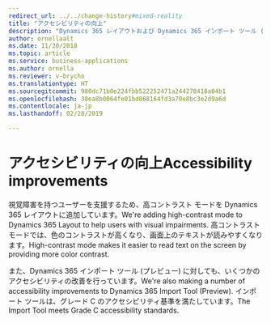 ```yaml
---
redirect_url: ../../change-history#mixed-reality
title: "アクセシビリティの向上"
description: "Dynamics 365 レイアウトおよび Dynamics 365 インポート ツール (プレビュー) に対する 2018 年 10 月の更新プログラムでのアクセシビリティの向上。"
author: ornellaalt
ms.date: 11/20/2018
ms.topic: article
ms.service: business-applications
ms.author: ornella
ms.reviewer: v-brycho
ms.translationtype: HT
ms.sourcegitcommit: 980dc71b0e224fbb522252471a244278418a04b1
ms.openlocfilehash: 38ea8b0064fe01bd068164fd3a70e8bc3e2d9a6d
ms.contentlocale: ja-jp
ms.lasthandoff: 02/28/2019

---
```


# <a name="accessibility-improvements"></a><span data-ttu-id="10515-103">アクセシビリティの向上</span><span class="sxs-lookup"><span data-stu-id="10515-103">Accessibility improvements</span></span>

<span data-ttu-id="10515-104">視覚障害を持つユーザーを支援するため、高コントラスト モードを Dynamics 365 レイアウトに追加しています。</span><span class="sxs-lookup"><span data-stu-id="10515-104">We're adding high-contrast mode to Dynamics 365 Layout to help users with visual impairments.</span></span> <span data-ttu-id="10515-105">高コントラスト モードでは、色のコントラストが高くなり、画面上のテキストが読みやすくなります。</span><span class="sxs-lookup"><span data-stu-id="10515-105">High-contrast mode makes it easier to read text on the screen by providing more color contrast.</span></span>

<span data-ttu-id="10515-106">また、Dynamics 365 インポート ツール (プレビュー) に対しても、いくつかのアクセシビリティの改善を行っています。</span><span class="sxs-lookup"><span data-stu-id="10515-106">We're also making a number of accessibility improvements to Dynamics 365 Import Tool (Preview).</span></span> <span data-ttu-id="10515-107">インポート ツールは、グレード C のアクセシビリティ基準を満たしています。</span><span class="sxs-lookup"><span data-stu-id="10515-107">The Import Tool meets Grade C accessibility standards.</span></span> 

